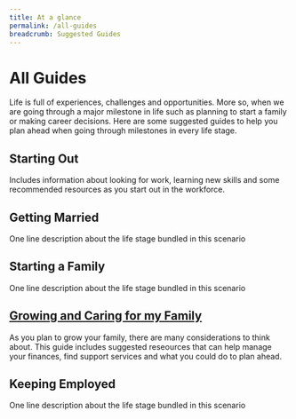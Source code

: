 ```yaml
---
title: At a glance
permalink: /all-guides
breadcrumb: Suggested Guides
---
```


# All Guides

Life is full of experiences, challenges and opportunities. More so, when we are going through a major milestone in life such as planning to start a family or making career decisions. Here are some suggested guides to help you plan ahead when going through milestones in every life stage.


## Starting Out

Includes information about looking for work, learning new skills and some recommended resources as you start out in the workforce. 

## Getting Married

One line description about the life stage bundled in this scenario

## Starting a Family

One line description about the life stage bundled in this scenario

## [Growing and Caring for my Family](/04-growing)

As you plan to grow your family, there are many considerations to think about. This guide includes suggested reseources that can help manage your finances, find support services and what you could do to plan ahead.

## Keeping Employed

One line description about the life stage bundled in this scenario
